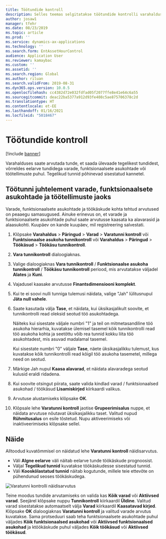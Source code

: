 ```yaml
---
title: Töötundide kontroll
description: Selles teemas selgitatakse töötundide kontrolli varahalduses.
author: josaw1
manager: tfehr
ms.date: 08/23/2019
ms.topic: article
ms.prod: ''
ms.service: dynamics-ax-applications
ms.technology: ''
ms.search.form: EntAssetHourControl
audience: Application User
ms.reviewer: kamaybac
ms.custom: ''
ms.assetid: ''
ms.search.region: Global
ms.author: riluan
ms.search.validFrom: 2019-08-31
ms.dyn365.ops.version: 10.0.5
ms.openlocfilehash: cc4382d72e032fdfad05f2077ffe8e41e64c6a55
ms.sourcegitcommit: deac22ba5377a912d93fe408c5ae875706378c2d
ms.translationtype: HT
ms.contentlocale: et-EE
ms.lasthandoff: 01/16/2021
ms.locfileid: "5018467"
---
```

# <a name="work-hour-control"></a>Töötundide kontroll

[!include [banner](../../includes/banner.md)]

 

Varahalduses saate arvutada tunde, et saada ülevaade tegelikest tundidest, võrreldes eelarve tundidega varade, funktsionaalsete asukohtade või töötellimuste puhul. Tegelikud tunnid põhinevad sisestatud kannetel.

## <a name="work-hour-control-for-assets-functional-locations-and-work-orders"></a>Töötunni juhtelement varade, funktsionaalsete asukohtade ja töötellimuste jaoks

Varade, funktsionaalsete asukohtade ja töökäskude kohta tehtud arvutused on peaaegu samasugused. Ainuke erinevus on, et varade ja funktsionaalsete asukohtade puhul saate arvutusse kaasata ka alavarasid ja alaasukohti. Kuupäev on kande kuupäev, mil registreering salvestati.

1. Klõpsake **Varahaldus** > **Päringud** > **Varad** > **Varatunni kontroll** või **Funktsionaalse asukoha tunnikontroll** või **Varahaldus** > **Päringud** > **Töökäsud** > **Töökäsu tunnikontroll**.

2. **Vara tunnikontroll** dialoogiaknas.

3. Valige dialoogiaknas **Vara tunnikontroll** / **Funktsionaalse asukoha tunnikontroll** / **Töökäsu tunnikontroll** periood, mis arvutatakse väljadel **Alates** ja **Kuni**.

4. Vajadusel kaasake arvutusse **Finantsdimensiooni komplekt**.

5. Kui te ei soovi nulli tunniga tulemusi näidata, valige "Jah" lülitusnupul **Jäta null vahele**.

6. Saate kasutada välja **Tase**, et näidata, kui üksikasjalikult soovite, et tunnikontrolli read oleksid seotud töö asukohtadega. 

    Näiteks kui sisestate väljale numbri "1" ja teil on mitmetasandiline töö asukoha hierarhia, kuvatakse ülemisel tasemel kõik tunnikontrolli read töö asukoha kohta ja seetõttu võib rea tunnid kokku liita töö asukohtadest, mis asuvad madalamal tasemel. 
    
    Kui sisestate numbri "0" väljale **Tase**, näete üksikasjalikku tulemust, kus kuvatakse kõik tunnikontrolli read kõigil töö asukoha tasemetel, millega need on seotud.

7. Märkige Jah nupul **Kaasa alavarad**, et näidata alavaradega seotud kulusid eraldi ridadena.

8. Kui soovite otsingut piirata, saate valida kindlad varad / funktsionaalsed asukohad / töökäsud **Lisamiskirjed** kiirkaardi valikus.

9. Arvutuse alustamiseks klõpsake **OK**.

10. Klõpsale lehe **Varatunni kontroll** jaotise **Grupeerimisalus** nuppe, et näidata arvutuse nõutavat üksikasjalikku taset. Valitud nupud **Rühmitusalus** on esile tõstetud. Nupu aktiveerimiseks või inaktiveerimiseks klõpsake sellel.

## <a name="example"></a>Näide

Alltoodud kuvatõmmisel on näidatud lehe **Varatunni kontroll** näidisarvutus.

- Väli **Algne eelarve** väli näitab eelarve tunde töökäskude prognoosist. 
- Väljal **Tegelikud tunnid** kuvatakse töökäskudesse sisestatud tunnid. 
- Väli **Kooskõlastatud tunnid** näitab kogutunde, millele teie ettevõte on pühendunud seoses töökäskudega.

![Varatunni kontrolli näidisarvutus](media/04-controlling-and-reporting.png)

Teine moodus tundide arvutamiseks on valida kas **Kõik varad** või **Aktiivsed varad**. Seejärel klõpsake nuppu **Tunnikontroll** kiirkaardil **Üldine**. Valitud varad sisestatakse automaatselt välja **Varad** kiirkaardil **Kaasatavad kirjed**. Klõpsake **OK** dialoogiaknas **Varatunni kontroll** ja valitud varade arvutus kuvatakse. Sama protseduuri saab teha funktsionaalsete asukohtade puhul väljades **Kõik funktsionaalsed asukohad** või **Aktiivsed funktsionaalsed asukohad** ja ktöökäskude puhul väljades **Kõik töökäsud** või **Aktiivsed töökäsud**.


